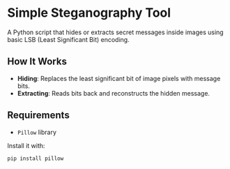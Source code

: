 # Simple Steganography Tool

A Python script that hides or extracts secret messages inside images using basic LSB (Least Significant Bit) encoding.

## How It Works

- **Hiding**: Replaces the least significant bit of image pixels with message bits.
- **Extracting**: Reads bits back and reconstructs the hidden message.

## Requirements

- `Pillow` library

Install it with:

```bash
pip install pillow
